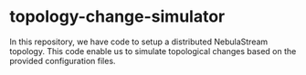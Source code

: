 # topology-change-simulator
In this repository, we have code to setup a distributed NebulaStream topology. This code enable us to simulate topological changes based on the provided configuration files.  
